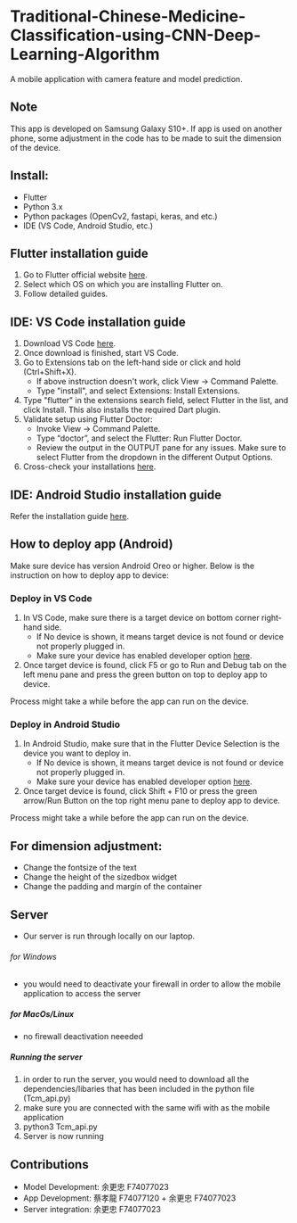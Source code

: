 # Traditional-Chinese-Medicine-Classification-using-CNN-Deep-Learning-Algorithm
A mobile application with camera feature and model prediction.

## Note
This app is developed on Samsung Galaxy S10+.
If app is used on another phone, some adjustment in the code has to be made to suit the dimension of the device.

## Install:

- Flutter
- Python 3.x
- Python packages (OpenCv2, fastapi, keras, and etc.)
- IDE (VS Code, Android Studio, etc.)

## Flutter installation guide

1. Go to Flutter official website [here](https://flutter.dev/docs/get-started/install).
2. Select which OS on which you are installing Flutter on.
3. Follow detailed guides.

## IDE: VS Code installation guide

1. Download VS Code [here](https://code.visualstudio.com/).
2. Once download is finished, start VS Code.
3. Go to Extensions tab on the left-hand side or click and hold (Ctrl+Shift+X).
    * If above instruction doesn't work, click View -> Command Palette.
    * Type "install", and select Extensions: Install Extensions.
4. Type "flutter" in the extensions search field, select Flutter in the list, and click Install. This also installs the required Dart plugin.
5. Validate setup using Flutter Doctor:
    * Invoke View -> Command Palette.
    * Type “doctor”, and select the Flutter: Run Flutter Doctor.
    * Review the output in the OUTPUT pane for any issues. Make sure to select Flutter from the dropdown in the different Output Options.
6. Cross-check your installations [here](https://flutter.dev/docs/development/tools/vs-code).

## IDE: Android Studio installation guide
Refer the installation guide [here](https://flutter.dev/docs/development/tools/android-studio).

## How to deploy app (Android)
Make sure device has version Android Oreo or higher.
Below is the instruction on how to deploy app to device:

### Deploy in VS Code

1. In VS Code, make sure there is a target device on bottom corner right-hand side.
    * If No device is shown, it means target device is not found or device not properly plugged in.
    * Make sure your device has enabled developer option [here](https://www.digitaltrends.com/mobile/how-to-get-developer-options-on-android/).
2. Once target device is found, click F5 or go to Run and Debug tab on the left menu pane and press the green button on top to deploy app to device.

Process might take a while before the app can run on the device.

### Deploy in Android Studio

1. In Android Studio, make sure that in the Flutter Device Selection is the device you want to deploy in.
    * If No device is shown, it means target device is not found or device not properly plugged in.
    * Make sure your device has enabled developer option [here](https://www.digitaltrends.com/mobile/how-to-get-developer-options-on-android/).
2.  Once target device is found, click Shift + F10 or press the green arrow/Run Button  on the top right menu pane to deploy app to device.

Process might take a while before the app can run on the device.

## For dimension adjustment:
* Change the fontsize of the text
* Change the height of the sizedbox widget
* Change the padding and margin of the container


## Server
- Our server is run through locally on our laptop.
###### for Windows
- you would need to deactivate your firewall in order to allow the mobile application to access the server
##### for MacOs/Linux
- no firewall deactivation neeeded
##### Running the server
1. in order to run the server, you would need to download all the dependencies/libaries that has been included in the python file (Tcm_api.py)
2. make sure you are connected with the same wifi with as the mobile application  
3. python3 Tcm_api.py
4. Server is now running


## Contributions
* Model Development: 余更忠 F74077023
* App Development: 蔡孝龍 F74077120 +  余更忠 F74077023
* Server integration: 余更忠 F74077023



